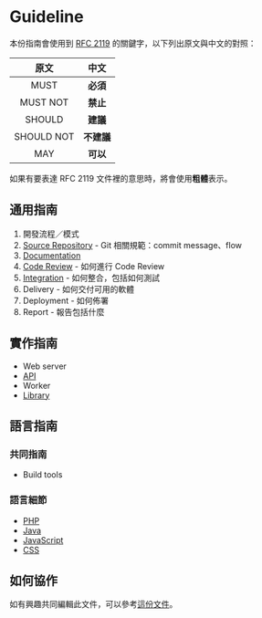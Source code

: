 # Guideline

本份指南會使用到 [RFC 2119][] 的關鍵字，以下列出原文與中文的對照：

| 原文 | 中文 |
|:--------:|:------:|
| MUST | **必須** |
| MUST NOT | **禁止** |
| SHOULD | **建議** |
| SHOULD NOT | **不建議** |
| MAY | **可以** |

如果有要表達 RFC 2119 文件裡的意思時，將會使用**粗體**表示。

## 通用指南

1. 開發流程／模式
2. [Source Repository](/source-repository/README.md) - Git 相關規範：commit message、flow
3. [Documentation](/documentation.md)
4. [Code Review](/code-review.md) - 如何進行 Code Review
5. [Integration](/integration/README.md) - 如何整合，包括如何測試
6. Delivery - 如何交付可用的軟體
7. Deployment - 如何佈署
8. Report - 報告包括什麼

## 實作指南

* Web server
* [API](/implement/api.md)
* Worker
* [Library](/implement/library.md)

## 語言指南

### 共同指南

* Build tools

### 語言細節

* [PHP](/language/php/README.md)
* [Java](/language/java/README.md)
* [JavaScript](/language/javascript/README.md)
* [CSS](/language/css/README.md)

## 如何協作

如有興趣共同編輯此文件，可以參考[這份文件](/CONTRIBUTING.md)。

[RFC 2119]: http://www.ietf.org/rfc/rfc2119.txt
